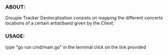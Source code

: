 ### ABOUT:
Groupie Tracker Geolocalization consists on mapping the different concerts locations of a certain artist/band given by the Client.

### USAGE:
type "go run cmd/main.go" in the terminal
click on the link provided